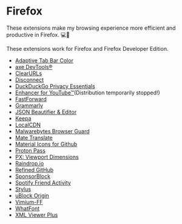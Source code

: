 # Firefox

These extensions make my browsing experience more efficient and productive in Firefox. 💻🚀

These extensions work for Firefox and Firefox Developer Edition.

- [Adaptive Tab Bar Color](https://addons.mozilla.org/en-US/firefox/addon/adaptive-tab-bar-colour/)
- [axe DevTools®](https://addons.mozilla.org/en-US/firefox/addon/axe-devtools/)
- [ClearURLs](https://addons.mozilla.org/en-US/firefox/addon/clearurls/)
- [Disconnect](https://addons.mozilla.org/en-US/firefox/addon/disconnect/)
- [DuckDuckGo Privacy Essentials](https://addons.mozilla.org/en-US/firefox/addon/duckduckgo-for-firefox/)
- [Enhancer for YouTube™](https://addons.mozilla.org/en-US/firefox/addon/enhancer-for-youtube/)(Distribution temporarily stopped!)
- [FastForward](https://addons.mozilla.org/en-US/firefox/addon/fastforwardteam/)
- [Grammarly](https://addons.mozilla.org/en-US/firefox/addon/grammarly-1/)
- [JSON Beautifier & Editor](https://addons.mozilla.org/en-US/firefox/addon/json-beautifier-editor/)
- [Keepa](https://addons.mozilla.org/en-US/firefox/addon/keepa/)
- [LocalCDN](https://addons.mozilla.org/en-US/firefox/addon/localcdn-fork-of-decentraleyes/)
- [Malwarebytes Browser Guard](https://addons.mozilla.org/en-US/firefox/addon/malwarebytes/)
- [Mate Translate](https://addons.mozilla.org/en-US/firefox/addon/instant-translate/)
- [Material Icons for Github](https://addons.mozilla.org/en-US/firefox/addon/material-icons-for-github/)
- [Proton Pass](https://addons.mozilla.org/en-US/firefox/addon/proton-pass/)
- [PX: Viewport Dimensions](https://addons.mozilla.org/en-US/firefox/addon/px-viewport-dimensions/)
- [Raindrop.io](https://addons.mozilla.org/en-US/firefox/addon/raindropio/)
- [Refined GitHub](https://addons.mozilla.org/en-US/firefox/addon/refined-github-/)
- [SponsorBlock](https://addons.mozilla.org/en-US/firefox/addon/sponsorblock/)
- [Spotify Friend Activity](https://addons.mozilla.org/en-US/firefox/addon/spotify-friend-activity/)
- [Stylus](https://addons.mozilla.org/en-US/firefox/addon/styl-us/)
- [uBlock Origin](https://addons.mozilla.org/en-US/firefox/addon/ublock-origin/)
- [Vimium-FF](https://addons.mozilla.org/en-US/firefox/addon/vimium-ff/)
- [WhatFont](https://addons.mozilla.org/en-US/firefox/addon/zjm-whatfont/)
- [XML Viewer Plus](https://addons.mozilla.org/en-US/firefox/addon/xml-viewer/)
